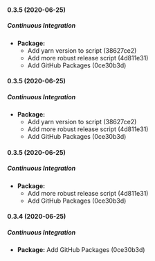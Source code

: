 #### 0.3.5 (2020-06-25)

##### Continuous Integration

* **Package:**
  *  Add yarn version to script (38627ce2)
  *  Add more robust release script (4d811e31)
  *  Add GitHub Packages (0ce30b3d)

#### 0.3.5 (2020-06-25)

##### Continuous Integration

* **Package:**
  *  Add yarn version to script (38627ce2)
  *  Add more robust release script (4d811e31)
  *  Add GitHub Packages (0ce30b3d)

#### 0.3.5 (2020-06-25)

##### Continuous Integration

* **Package:**
  *  Add more robust release script (4d811e31)
  *  Add GitHub Packages (0ce30b3d)

#### 0.3.4 (2020-06-25)

##### Continuous Integration

* **Package:**  Add GitHub Packages (0ce30b3d)

